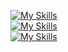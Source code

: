 [![My Skills](https://skillicons.dev/icons?i=html,css,js&theme=dark)](https://skillicons.dev) <br>
[![My Skills](https://skillicons.dev/icons?i=bash,powershell,python&theme=dark)](https://skillicons.dev) <br>
[![My Skills](https://skillicons.dev/icons?i=ubuntu,debian,windows&theme=dark)](https://skillicons.dev) 





